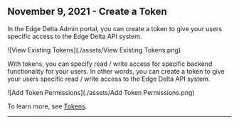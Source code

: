 ## November 9, 2021 - Create a Token

In the Edge Delta Admin portal, you can create a token to give your users specific access to the Edge Delta API system. 

![View Existing Tokens](./assets/View Existing Tokens.png)

With tokens, you can specify read / write access for specific backend functionality for your users. In other words, you can create a token to give your users specific read / write access to the Edge Delta API system. 

![Add Token Permissions](./assets/Add Token Permissions.png)

To learn more, see [Tokens](./appendices/tokens.md). 

***

